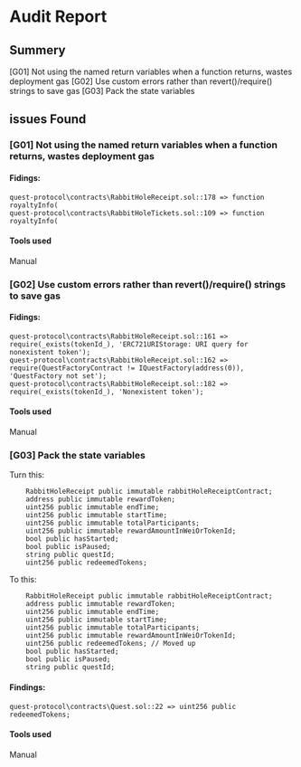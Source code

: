 # Audit Report

## Summery
[G01] Not using the named return variables when a function returns, wastes deployment gas
[G02] Use custom errors rather than revert()/require() strings to save gas
[G03] Pack the state variables

## issues Found

### [G01] Not using the named return variables when a function returns, wastes deployment gas

#### Fidings:
```
quest-protocol\contracts\RabbitHoleReceipt.sol::178 => function royaltyInfo(
quest-protocol\contracts\RabbitHoleTickets.sol::109 => function royaltyInfo(
```

#### Tools used
Manual

### [G02] Use custom errors rather than revert()/require() strings to save gas

#### Fidings:
```
quest-protocol\contracts\RabbitHoleReceipt.sol::161 => require(_exists(tokenId_), 'ERC721URIStorage: URI query for nonexistent token');
quest-protocol\contracts\RabbitHoleReceipt.sol::162 => require(QuestFactoryContract != IQuestFactory(address(0)), 'QuestFactory not set');
quest-protocol\contracts\RabbitHoleReceipt.sol::182 => require(_exists(tokenId_), 'Nonexistent token'); 
```

#### Tools used
Manual

### [G03] Pack the state variables
Turn this:
```
    RabbitHoleReceipt public immutable rabbitHoleReceiptContract;
    address public immutable rewardToken;
    uint256 public immutable endTime;
    uint256 public immutable startTime;
    uint256 public immutable totalParticipants;
    uint256 public immutable rewardAmountInWeiOrTokenId;
    bool public hasStarted;
    bool public isPaused;
    string public questId;
    uint256 public redeemedTokens;
```

To this:
```
    RabbitHoleReceipt public immutable rabbitHoleReceiptContract;
    address public immutable rewardToken;
    uint256 public immutable endTime;
    uint256 public immutable startTime;
    uint256 public immutable totalParticipants;
    uint256 public immutable rewardAmountInWeiOrTokenId;
    uint256 public redeemedTokens; // Moved up
    bool public hasStarted;
    bool public isPaused;
    string public questId;
```


#### Findings:
```
quest-protocol\contracts\Quest.sol::22 => uint256 public redeemedTokens;
```

#### Tools used
Manual
